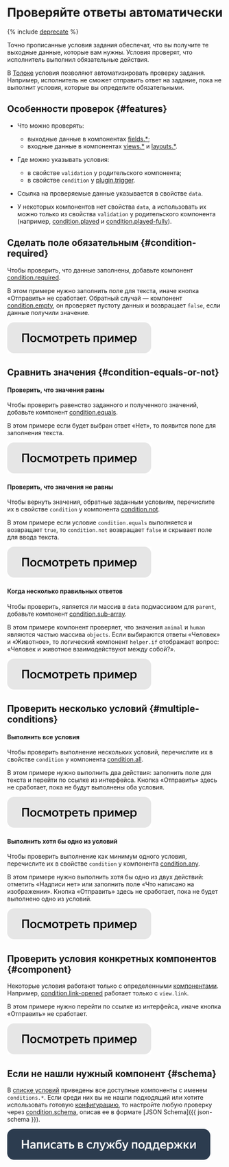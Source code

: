 # Проверяйте ответы автоматически

{% include [deprecate](../../_includes/deprecate.md) %}

Точно прописанные условия задания обеспечат, что вы получите те выходные данные, которые вам нужны. Условия проверят, что исполнитель выполнил обязательные действия.

В [Толоке](../../index.md) условия позволяют автоматизировать проверку задания. Например, исполнитель не сможет отправить ответ на задание, пока не выполнит условия, которые вы определите обязательными.

## Особенности проверок {#features}

- Что можно проверять:
    - выходные данные в компонентах [fields.*](../reference/fields.md);
    - входные данные в компонентах [views.*](../reference/views.md) и [layouts.*](../reference/layouts.md).

- Где можно указывать условия:
    - в свойстве `validation` у родительского компонента;
    - в свойстве `condition` у [plugin.trigger](../reference/plugin.trigger.md).

- Ссылка на проверяемые данные указывается в свойстве `data`.
- У некоторых компонентов нет свойства `data`, а использовать их можно только из свойства `validation` у родительского компонента (например, [condition.played](../reference/condition.played.md) и [condition.played-fully](../reference/condition.played-fully.md)).

## Сделать поле обязательным {#condition-required}

Чтобы проверить, что данные заполнены, добавьте компонент [condition.required](../reference/condition.required.md).

В этом примере нужно заполнить поле для текста, иначе кнопка «Отправить» не сработает. Обратный случай — компонент [condition.empty](../reference/condition.empty.md), он проверяет пустоту данных и возвращает `false`, если данные получили значение.

[![](../_images/buttons/view-example.svg)](https://clck.ru/QR9Qq)

## Сравнить значения {#condition-equals-or-not}

#### Проверить, что значения равны

Чтобы проверить равенство заданного и полученного значений, добавьте компонент [condition.equals](../reference/condition.equals.md).

В этом примере если будет выбран ответ «Нет», то появится поле для заполнения текста.

[![](../_images/buttons/view-example.svg)](https://clck.ru/T9Znh)

#### Проверить, что значения не равны

Чтобы вернуть значения, обратные заданным условиям, перечислите их в свойстве `condition` у компонента [condition.not](../reference/condition.not.md).

В этом примере если условие `condition.equals` выполняется и возвращает `true`, то `condition.not` возвращает `false` и скрывает поле для ввода текста.

[![](../_images/buttons/view-example.svg)](https://clck.ru/T9Zqz)

#### Когда несколько правильных ответов

Чтобы проверить, является ли массив в `data` подмассивом для `parent`, добавьте компонент [condition.sub-array](../reference/condition.sub-array.md).

В этом примере компонент проверяет, что значения `animal` и `human` являются частью массива `objects`. Если выбираются ответы «Человек» и «Животное», то логический компонент `helper.if` отображает вопрос: «Человек и животное взаимодействуют между собой?».

[![](../_images/buttons/view-example.svg)](https://clck.ru/T9a4k)

## Проверить несколько условий {#multiple-conditions}

#### Выполнить все условия

Чтобы проверить выполнение нескольких условий, перечислите их в свойстве `condition` у компонента [condition.all](../reference/condition.all.md).

В этом примере нужно выполнить два действия: заполнить поле для текста и перейти по ссылке из интерфейса. Кнопка «Отправить» здесь не сработает, пока не будут выполнены оба условия.

[![](../_images/buttons/view-example.svg)](https://clck.ru/RFUkZ)

#### Выполнить хотя бы одно из условий

Чтобы проверить выполнение как минимум одного условия, перечислите их в свойстве `condition` у компонента [condition.any](../reference/condition.any.md).

В этом примере нужно выполнить хотя бы одно из двух действий: отметить «Надписи нет» или заполнить поле «Что написано на изображении». Кнопка «Отправить» здесь не сработает, пока не будет выполнено одно из условий.

[![](../_images/buttons/view-example.svg)](https://clck.ru/QTVBr)

## Проверить условия конкретных компонентов {#component}

Некоторые условия работают только с определенными [компонентами](../../glossary.md#component). Например, [condition.link-opened](../reference/condition.link-opened.md) работает только с `view.link`.

В этом примере нужно перейти по ссылке из интерфейса, иначе кнопка «Отправить» не сработает.

[![](../_images/buttons/view-example.svg)](https://clck.ru/QRauK)

## Если не нашли нужный компонент {#schema}

В [списке условий](../reference/conditions.md) приведены все доступные компоненты с именем `conditions.*`. Если среди них вы не нашли подходящий или хотите использовать готовую [конфигурацию](../../glossary.md#configuration), то настройте любую проверку через [condition.schema](../reference/condition.schema.md), описав ее в формате [JSON Schema]({{ json-schema }}).

[![](../_images/buttons/contact-support.svg)](../concepts/support.md)